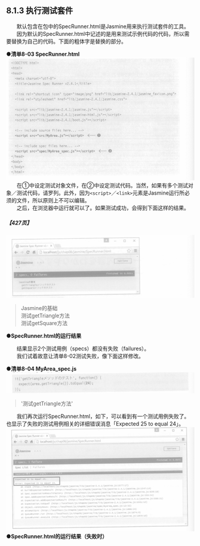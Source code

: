 ## 8.1.3 执行测试套件
&emsp;&emsp;默认包含在包中的SpecRunner.html是Jasmine用来执行测试套件的工具。<br>
&emsp;&emsp;因为默认的SpecRunner.html中记述的是用来测试示例代码的代码，所以需要替换为自己的代码。下面的粗体字是替换的部分。

**●清单8-03 SpecRunner.html**
![image](../../images/c8/スクリーンショット&#32;2019-04-20&#32;午前11.23.11.png)
&emsp;&emsp;在①中设定测试对象文件，在②中设定测试代码。当然，如果有多个测试对象／测试代码，请罗列。此外，因为`<script>`／`<link>`元素是Jasmine运行所必须的文件，所以原则上不可以编辑。<br>
&emsp;&emsp;之后，在浏览器中运行就可以了。如果测试成功，会得到下面这样的结果。
##### 【427页】
![image](../../images/c8/スクリーンショット&#32;2019-04-20&#32;午前11.33.15.png)
> Jasmine的基础  
> 测试getTriangle方法  
> 测试getSquare方法

**●SpecRunner.html的运行结果**

&emsp;&emsp;结果显示2个测试用例（specs）都没有失败（failures）。<br>
&emsp;&emsp;我们试着故意让清单8-02测试失败，像下面这样修改。

**●清单8-04 MyArea_spec.js**
![image](../../images/c8/スクリーンショット&#32;2019-04-20&#32;午後0.05.13.png)
> '测试getTriangle方法'

&emsp;&emsp;我们再次运行SpecRunner.html，如下，可以看到有一个测试用例失败了。也显示了失败的测试用例相关的详细错误消息「Expected 25 to equal 24」。
![image](../../images/c8/スクリーンショット&#32;2019-04-20&#32;午後0.12.05.png)
**●SpecRunner.html的运行结果（失败时）**